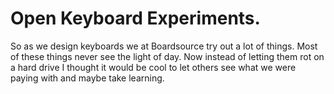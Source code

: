 # Open Keyboard Experiments.

So as we design keyboards we at Boardsource try out a lot of things.
Most of these things never see the light of day.
Now instead of letting them rot on a hard drive I thought it would be cool to let others see what we were paying with and maybe take learning.
